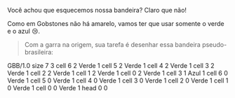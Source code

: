 Você achou que esquecemos nossa bandeira? Claro que não!

Como em Gobstones não há amarelo, vamos ter que usar somente o verde e o azul  :cry:.

> Com a garra na origem, sua tarefa é desenhar essa bandeira pseudo-brasileira:

<gs-board>
  GBB/1.0
    size 7 3
    cell 6 2 Verde 1
    cell 5 2 Verde 1
    cell 4 2 Verde 1
    cell 3 2 Verde 1
    cell 2 2 Verde 1
    cell 1 2 Verde 1
    cell 0 2 Verde 1
    cell 3 1 Azul 1
    cell 6 0 Verde 1
    cell 5 0 Verde 1
    cell 4 0 Verde 1
    cell 3 0 Verde 1
    cell 2 0 Verde 1
    cell 1 0 Verde 1
    cell 0 0 Verde 1
    head 0 0
</gs-board>